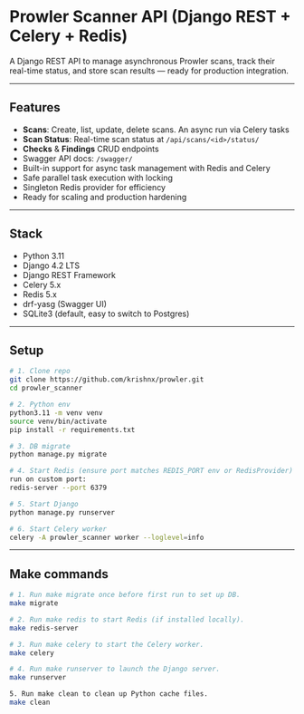 # Prowler Scanner API (Django REST + Celery + Redis)

A Django REST API to manage asynchronous Prowler scans, track their real-time status, and store scan results — ready for production integration.

---

## Features

- **Scans**: Create, list, update, delete scans. An async run via Celery tasks
- **Scan Status**: Real-time scan status at `/api/scans/<id>/status/`
- **Checks** & **Findings** CRUD endpoints
- Swagger API docs: `/swagger/`
- Built-in support for async task management with Redis and Celery
- Safe parallel task execution with locking
- Singleton Redis provider for efficiency
- Ready for scaling and production hardening

---

## Stack

- Python 3.11
- Django 4.2 LTS
- Django REST Framework
- Celery 5.x
- Redis 5.x
- drf-yasg (Swagger UI)
- SQLite3 (default, easy to switch to Postgres)

---

## Setup

```bash
# 1. Clone repo
git clone https://github.com/krishnx/prowler.git
cd prowler_scanner

# 2. Python env
python3.11 -m venv venv
source venv/bin/activate
pip install -r requirements.txt

# 3. DB migrate
python manage.py migrate

# 4. Start Redis (ensure port matches REDIS_PORT env or RedisProvider)
run on custom port:
redis-server --port 6379

# 5. Start Django
python manage.py runserver

# 6. Start Celery worker
celery -A prowler_scanner worker --loglevel=info
```
---

## Make commands
```bash
# 1. Run make migrate once before first run to set up DB.
make migrate

# 2. Run make redis to start Redis (if installed locally).
make redis-server

# 3. Run make celery to start the Celery worker.
make celery

# 4. Run make runserver to launch the Django server.
make runserver

5. Run make clean to clean up Python cache files.
make clean
```
